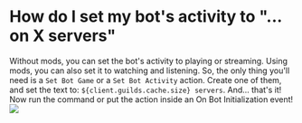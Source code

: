 # How do I set my bot's activity to "... on X servers"

Without mods, you can set the bot's activity to playing or streaming. Using mods, you can also set it to watching and listening.
So, the only thing you'll need is a `Set Bot Game` or a `Set Bot Activity` action. Create one of them, and set the text to: `${client.guilds.cache.size} servers`. And... that's it! Now run the command or put the action inside an On Bot Initialization event!  
![](https://i.imgur.com/zjSkZ56.png)